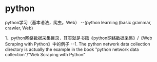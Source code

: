 # python
python学习（基本语法，爬虫，Web）
--(python learning (basic grammar, crawler, Web)


1、python网络数据采集目录，其实就是书籍《python网络数据采集》/《Web Scraping with Python》中的例子
--1. The python network data collection directory is actually the example in the book "python network data collection"/"Web Scraping with Python"
